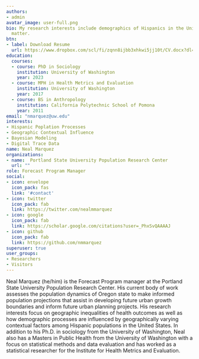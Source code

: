 ```yaml
---
authors:
- admin
avatar_image: user-full.png
bio: My research interests include demographics of Hispanics in the United States, contextual influences on population processes, validation of digital trace data, and spatio-temporal bayesian modeling
  matter.
btn:
- label: Download Resume
  url: https://www.dropbox.com/scl/fi/zqnn8ijbb3xhkwi5jj10t/CV.docx?dl=0&rlkey=k4daz7ql67ba6nrtw7b9p6uzw
education:
  courses:
  - course: PhD in Sociology 
    institution: University of Washington
    year: 2023
  - course: MPH in Health Metrics and Evaluation
    institution: University of Washington
    year: 2017
  - course: BS in Anthropology
    institution: California Polytechnic School of Pomona
    year: 2011
email: "nmarquez@uw.edu"
interests:
- Hispanic Poplation Processes
- Geographic Contextual Influence
- Bayesian Modeling
- Digital Trace Data
name: Neal Marquez
organizations:
- name:  Portland State University Population Research Center
  url: ""
role: Forecast Program Manager
social:
- icon: envelope
  icon_pack: fas
  link: '#contact'
- icon: twitter
  icon_pack: fab
  link: https://twitter.com/nealmmarquez
- icon: google
  icon_pack: fab
  link: https://scholar.google.com/citations?user=_PhxSvQAAAAJ
- icon: github
  icon_pack: fab
  link: https://github.com/nmmarquez
superuser: true
user_groups:
- Researchers
- Visitors
---
```


Neal Marquez (he/him) is the Forecast Program manager at the Portland State University Population Research Center. His current body of work assesses the population dynamics of Oregon state to make informed population projections that assist in developing future urban growth boundaries and inform future urban planning projects. His research interests focus on geographic inequalities of health outcomes as well as how demographic processes are influenced by geographically varying contextual factors among Hispanic populations in the United States. In addition to his Ph.D. in sociology from the University of Washington, Neal also has a Masters in Public Health from the University of Washington with a focus on statistical methods and data evaluation and has worked as a statistical researcher for the Institute for Health Metrics and Evaluation.
